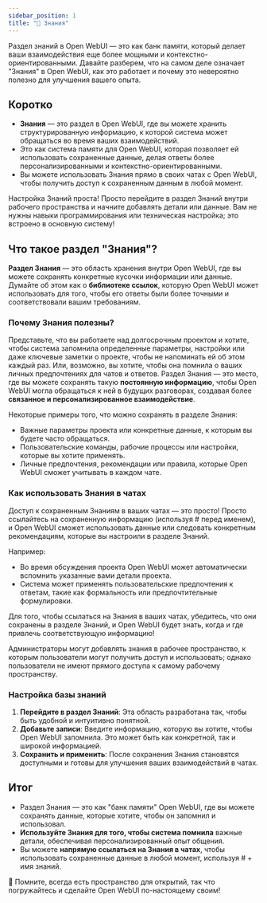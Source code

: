 ```yaml
---
sidebar_position: 1
title: "🧠 Знания"
---
```


Раздел знаний в Open WebUI — это как банк памяти, который делает ваши взаимодействия еще более мощными и контекстно-ориентированными. Давайте разберем, что на самом деле означает "Знания" в Open WebUI, как это работает и почему это невероятно полезно для улучшения вашего опыта.

## Коротко

- **Знания** — это раздел в Open WebUI, где вы можете хранить структурированную информацию, к которой система может обращаться во время ваших взаимодействий.
- Это как система памяти для Open WebUI, которая позволяет ей использовать сохраненные данные, делая ответы более персонализированными и контекстно-ориентированными.
- Вы можете использовать Знания прямо в своих чатах с Open WebUI, чтобы получить доступ к сохраненным данным в любой момент.

Настройка Знаний проста! Просто перейдите в раздел Знаний внутри рабочего пространства и начните добавлять детали или данные. Вам не нужны навыки программирования или техническая настройка; это встроено в основную систему!

## Что такое раздел "Знания"?

**Раздел Знания** — это область хранения внутри Open WebUI, где вы можете сохранять конкретные кусочки информации или данные. Думайте об этом как о **библиотеке ссылок**, которую Open WebUI может использовать для того, чтобы его ответы были более точными и соответствовали вашим требованиям.

### Почему Знания полезны?

Представьте, что вы работаете над долгосрочным проектом и хотите, чтобы система запомнила определенные параметры, настройки или даже ключевые заметки о проекте, чтобы не напоминать ей об этом каждый раз. Или, возможно, вы хотите, чтобы она помнила о ваших личных предпочтениях для чатов и ответов. Раздел Знания — это место, где вы можете сохранять такую **постоянную информацию**, чтобы Open WebUI могла обращаться к ней в будущих разговорах, создавая более **связанное и персонализированное взаимодействие**.

Некоторые примеры того, что можно сохранять в разделе Знания:

- Важные параметры проекта или конкретные данные, к которым вы будете часто обращаться.
- Пользовательские команды, рабочие процессы или настройки, которые вы хотите применять.
- Личные предпочтения, рекомендации или правила, которые Open WebUI сможет учитывать в каждом чате.

### Как использовать Знания в чатах

Доступ к сохраненным Знаниям в ваших чатах — это просто! Просто ссылайтесь на сохраненную информацию (используя # перед именем), и Open WebUI сможет использовать данные или следовать конкретным рекомендациям, которые вы настроили в разделе Знаний.

Например:

- Во время обсуждения проекта Open WebUI может автоматически вспомнить указанные вами детали проекта.
- Система может применять пользовательские предпочтения к ответам, такие как формальность или предпочтительные формулировки.

Для того, чтобы ссылаться на Знания в ваших чатах, убедитесь, что они сохранены в разделе Знаний, и Open WebUI будет знать, когда и где привлечь соответствующую информацию!

Администраторы могут добавлять знания в рабочее пространство, к которым пользователи могут получить доступ и использовать; однако пользователи не имеют прямого доступа к самому рабочему пространству.

### Настройка базы знаний

1. **Перейдите в раздел Знаний**: Эта область разработана так, чтобы быть удобной и интуитивно понятной.
2. **Добавьте записи**: Введите информацию, которую вы хотите, чтобы Open WebUI запомнила. Это может быть как конкретной, так и широкой информацией.
3. **Сохранить и применить**: После сохранения Знания становятся доступными и готовы для улучшения ваших взаимодействий в чатах.

## Итог

- Раздел Знания — это как "банк памяти" Open WebUI, где вы можете сохранять данные, которые хотите, чтобы он запомнил и использовал.
- **Используйте Знания для того, чтобы система помнила** важные детали, обеспечивая персонализированный опыт общения.
- Вы можете **напрямую ссылаться на Знания в чатах**, чтобы использовать сохраненные данные в любой момент, используя # + имя знаний.

🌟 Помните, всегда есть пространство для открытий, так что погружайтесь и сделайте Open WebUI по-настоящему своим!
